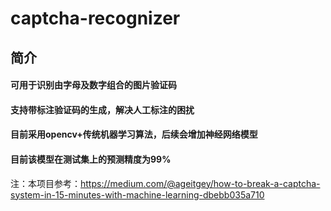 # captcha-recognizer
## 简介
#### 可用于识别由字母及数字组合的图片验证码
#### 支持带标注验证码的生成，解决人工标注的困扰  
#### 目前采用opencv+传统机器学习算法，后续会增加神经网络模型
#### 目前该模型在测试集上的预测精度为99%  
注：本项目参考：https://medium.com/@ageitgey/how-to-break-a-captcha-system-in-15-minutes-with-machine-learning-dbebb035a710
